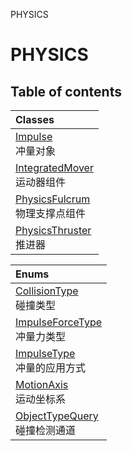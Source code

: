 PHYSICS

# PHYSICS <Badge type="tip" text="Groups" /> <Score text="PHYSICS" />

## Table of contents
| Classes |
| :-----|
| [Impulse](../classes/Gameplay.Impulse.md) <br> 冲量对象 |
| [IntegratedMover](../classes/Gameplay.IntegratedMover.md) <br> 运动器组件 |
| [PhysicsFulcrum](../classes/Gameplay.PhysicsFulcrum.md) <br> 物理支撑点组件 |
| [PhysicsThruster](../classes/Gameplay.PhysicsThruster.md) <br> 推进器 |


| Enums |
| :-----|
| [CollisionType](../enums/Gameplay.CollisionType.md) <br> 碰撞类型 |
| [ImpulseForceType](../enums/Gameplay.ImpulseForceType.md) <br> 冲量力类型 |
| [ImpulseType](../enums/Gameplay.ImpulseType.md) <br> 冲量的应用方式 |
| [MotionAxis](../enums/Gameplay.MotionAxis.md) <br> 运动坐标系 |
| [ObjectTypeQuery](../enums/Gameplay.ObjectTypeQuery.md) <br> 碰撞检测通道 |

